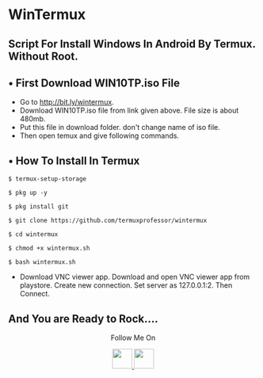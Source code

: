 # WinTermux
Script For Install Windows In Android By Termux. Without Root.
---
## • First Download WIN10TP.iso File
* Go to http://bit.ly/wintermux.
* Download WIN10TP.iso file from link given above. File size is about 480mb. 
* Put this file in download folder. don't change name of iso file.
* Then open temux and give following commands.

## • How To Install In Termux
`$ termux-setup-storage`

`$ pkg up -y`

`$ pkg install git`

`$ git clone https://github.com/termuxprofessor/wintermux`

`$ cd wintermux`

`$ chmod +x wintermux.sh`

`$ bash wintermux.sh`

* Download VNC viewer app.
Download and open VNC viewer app from playstore. Create new connection. Set server as 127.0.0.1:2. Then Connect.

And You are Ready to Rock....
---
<p align="center">
  Follow Me On
</p>
<p align="center">
  <a href="https://www.youtube.com/c/TermuxProfessor">
    <img src="https://github.com/th3unkn0n/extra/blob/master/.img/yt.png" width="40" height="40">
  </a>
  <a href="https://instagram.com/termuxprofessor">
    <img src="https://github.com/th3unkn0n/extra/blob/master/.img/ig.png" width="40" height="40">
</p>
